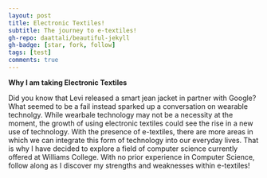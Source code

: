 ```yaml
---
layout: post
title: Electronic Textiles!
subtitle: The journey to e-textiles!
gh-repo: daattali/beautiful-jekyll
gh-badge: [star, fork, follow]
tags: [test]
comments: true
---
```


**Why I am taking Electronic Textiles**

Did you know that Levi released a smart jean jacket in partner with Google? What seemed to be a fail instead sparked up a conversation on wearable technolgy. While wearbale technology may not be a necessity at the moment, the growth of using electronic textiles could see the rise in a new use of technology. With the presence of e-textiles, there are more areas in which we can integrate this form of technology into our everyday lives. That is why I have decided to explore a field of computer science currently offered at Williams College. With no prior experience in Computer Science, follow along as I discover my strengths and weaknesses within e-textiles!

